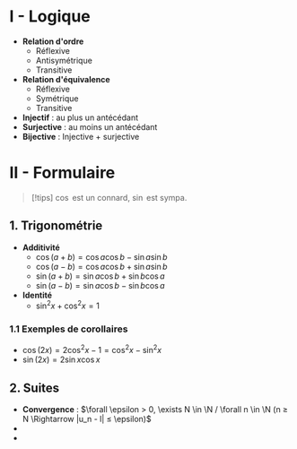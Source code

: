 
# I - Logique

- **Relation d'ordre**
	- Réflexive
	- Antisymétrique
	- Transitive
- **Relation d'équivalence**
	- Réflexive
	- Symétrique
	- Transitive
- **Injectif** : au plus un antécédant
- **Surjective** : au moins un antécédant
- **Bijective** : Injective + surjective

# II - Formulaire

> [!tips]
> $\cos$ est un connard, $\sin$ est sympa.


## 1. Trigonométrie 
- **Additivité**
	- $\cos(a+b) = \cos a \cos b - \sin a \sin b$
	- $\cos(a-b) = \cos a \cos b + \sin a \sin b$
	- $\sin(a+b) = \sin a \cos b + \sin b \cos a$
	- $\sin(a-b) = \sin a \cos b - \sin b \cos a$
- **Identité**
	- $\sin^2x+\cos^2x=1$

### 1.1 Exemples de corollaires

- $\cos(2x) = 2\cos^2x-1 = \cos^2x-\sin^2x$
- $\sin(2x) = 2\sin x\cos x$ 

## 2. Suites

- **Convergence** : $\forall \epsilon > 0, \exists N \in \N / \forall n \in \N (n ≥ N \Rightarrow |u_n - l| ≤ \epsilon)$
- 
- 